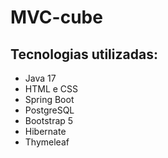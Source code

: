 # MVC-cube

## Tecnologias utilizadas:

- Java 17
- HTML e CSS
- Spring Boot
- PostgreSQL
- Bootstrap 5
- Hibernate
- Thymeleaf

